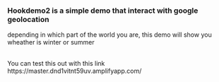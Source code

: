 <h3>Hookdemo2 is a simple demo that interact with google geolocation </h3>
<p>depending in which part of the world  you are, this demo will show you wheather is winter or summer</p>
<br/>
You can test this out with this link https://master.dnd1vitnt59uv.amplifyapp.com/
